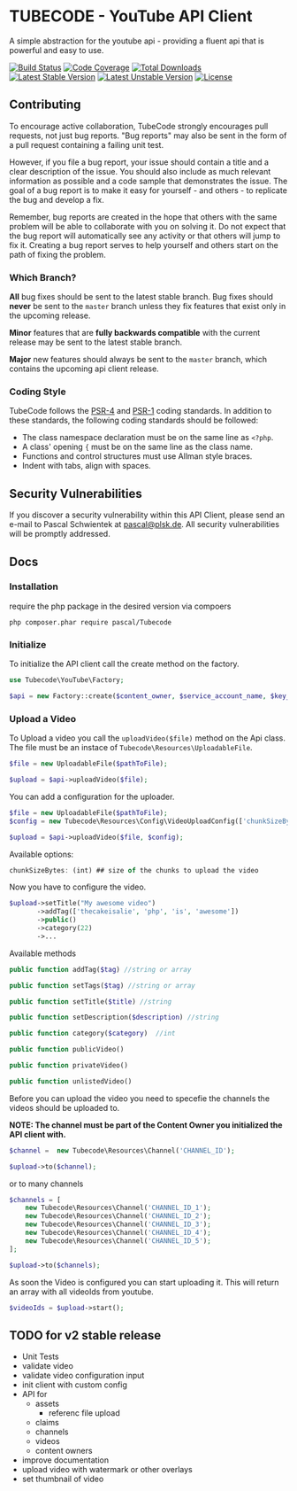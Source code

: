# TUBECODE - YouTube API Client


A simple abstraction for the youtube api - providing a fluent api that is powerful and easy to use.

[![Build Status](https://img.shields.io/badge/build-passing-green.svg?style=flat-square)](#)
[![Code Coverage](https://img.shields.io/badge/coverage-0%-red.svg?style=flat-square)](#)
[![Total Downloads](https://img.shields.io/badge/downloads-0-blue.svg?style=flat-square)](#)
[![Latest Stable Version](https://img.shields.io/badge/stable-v1.0.0-green.svg?style=flat-square)](#)
[![Latest Unstable Version](https://img.shields.io/badge/unstable-v2.0--dev-orange.svg?style=flat-square)](#)
[![License](https://img.shields.io/badge/license-Apache_2.0-lightgrey.svg?style=flat-square)](#)


## Contributing

To encourage active collaboration, TubeCode strongly encourages pull requests, not just bug reports. "Bug reports" may also be sent in the form of a pull request containing a failing unit test.

However, if you file a bug report, your issue should contain a title and a clear description of the issue. You should also include as much relevant information as possible and a code sample that demonstrates the issue. The goal of a bug report is to make it easy for yourself - and others - to replicate the bug and develop a fix.

Remember, bug reports are created in the hope that others with the same problem will be able to collaborate with you on solving it. Do not expect that the bug report will automatically see any activity or that others will jump to fix it. Creating a bug report serves to help yourself and others start on the path of fixing the problem.

### Which Branch?

**All** bug fixes should be sent to the latest stable branch. Bug fixes should **never** be sent to the `master` branch unless they fix features that exist only in the upcoming release.

**Minor** features that are **fully backwards compatible** with the current release may be sent to the latest stable branch.

**Major** new features should always be sent to the `master` branch, which contains the upcoming api client release.

### Coding Style

TubeCode follows the [PSR-4](https://github.com/php-fig/fig-standards/blob/master/accepted/PSR-4-autoloader.md) and [PSR-1](https://github.com/php-fig/fig-standards/blob/master/accepted/PSR-1-basic-coding-standard.md) coding standards. In addition to these standards, the following coding standards should be followed:

- The class namespace declaration must be on the same line as `<?php`.
- A class' opening `{` must be on the same line as the class name.
- Functions and control structures must use Allman style braces.
- Indent with tabs, align with spaces.

## Security Vulnerabilities

If you discover a security vulnerability within this API Client, please send an e-mail to Pascal Schwientek at pascal@plsk.de. All security vulnerabilities will be promptly addressed.


## Docs

### Installation

require the php package in the desired version via compoers

```
php composer.phar require pascal/Tubecode
```


### Initialize

To initialize the API client call the create method on the factory.

```php
use Tubecode\YouTube\Factory;

$api = new Factory::create($content_owner, $service_account_name, $key_file);

```

### Upload a Video

To Upload a video you call the ```uploadVideo($file)``` method on the Api class. The file must be an instace of ```Tubecode\Resources\UploadableFile```.

```php
$file = new UploadableFile($pathToFile);

$upload = $api->uploadVideo($file);

```

You can add a configuration for the uploader.

```php
$file = new UploadableFile($pathToFile);
$config = new Tubecode\Resources\Config\VideoUploadConfig(['chunkSizeBytes' => 1 * 1028 * 1028])

$upload = $api->uploadVideo($file, $config);

```
Available options:

```js
chunkSizeBytes: (int) ## size of the chunks to upload the video
```


Now you have to configure the video.

```php
$upload->setTitle("My awesome video")
       ->addTag(['thecakeisalie', 'php', 'is', 'awesome'])
       ->public()
       ->category(22)
       ->...
```

Available methods

```php
public function addTag($tag) //string or array

public function setTags($tag) //string or array

public function setTitle($title) //string

public function setDescription($description) //string

public function category($category)  //int

public function publicVideo()

public function privateVideo()

public function unlistedVideo()
```

Before you can upload the video you need to specefie the channels the videos should be uploaded to.

**NOTE: The channel must be part of the Content Owner you initialized the API client with.**

```php
$channel =  new Tubecode\Resources\Channel('CHANNEL_ID');

$upload->to($channel);
```

or to many channels

```php
$channels = [
    new Tubecode\Resources\Channel('CHANNEL_ID_1');
    new Tubecode\Resources\Channel('CHANNEL_ID_2');
    new Tubecode\Resources\Channel('CHANNEL_ID_3');
    new Tubecode\Resources\Channel('CHANNEL_ID_4');
    new Tubecode\Resources\Channel('CHANNEL_ID_5');
];

$upload->to($channels);

```


As soon the Video is configured you can start uploading it. This will return an array with all videoIds from youtube.

```php
$videoIds = $upload->start();

```

## TODO for v2 stable release
- Unit Tests
- validate video
- validate video configuration input
- init client with custom config
- API for 
	- assets
		- referenc file upload
	- claims
	- channels
	- videos
	- content owners
- improve documentation
- upload video with watermark or other overlays
- set thumbnail of video